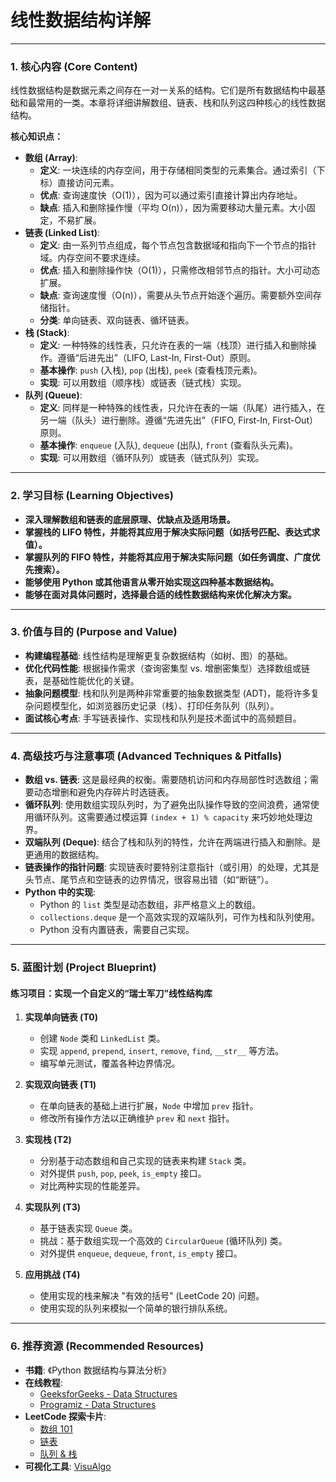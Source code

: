 # 线性数据结构详解

---

### 1. 核心内容 (Core Content)

线性数据结构是数据元素之间存在一对一关系的结构。它们是所有数据结构中最基础和最常用的一类。本章将详细讲解数组、链表、栈和队列这四种核心的线性数据结构。

**核心知识点：**
- **数组 (Array)**:
    - **定义**: 一块连续的内存空间，用于存储相同类型的元素集合。通过索引（下标）直接访问元素。
    - **优点**: 查询速度快（O(1)），因为可以通过索引直接计算出内存地址。
    - **缺点**: 插入和删除操作慢（平均 O(n)），因为需要移动大量元素。大小固定，不易扩展。
- **链表 (Linked List)**:
    - **定义**: 由一系列节点组成，每个节点包含数据域和指向下一个节点的指针域。内存空间不要求连续。
    - **优点**: 插入和删除操作快（O(1)），只需修改相邻节点的指针。大小可动态扩展。
    - **缺点**: 查询速度慢（O(n)），需要从头节点开始逐个遍历。需要额外空间存储指针。
    - **分类**: 单向链表、双向链表、循环链表。
- **栈 (Stack)**:
    - **定义**: 一种特殊的线性表，只允许在表的一端（栈顶）进行插入和删除操作。遵循“后进先出”（LIFO, Last-In, First-Out）原则。
    - **基本操作**: `push` (入栈), `pop` (出栈), `peek` (查看栈顶元素)。
    - **实现**: 可以用数组（顺序栈）或链表（链式栈）实现。
- **队列 (Queue)**:
    - **定义**: 同样是一种特殊的线性表，只允许在表的一端（队尾）进行插入，在另一端（队头）进行删除。遵循“先进先出”（FIFO, First-In, First-Out）原则。
    - **基本操作**: `enqueue` (入队), `dequeue` (出队), `front` (查看队头元素)。
    - **实现**: 可以用数组（循环队列）或链表（链式队列）实现。

---

### 2. 学习目标 (Learning Objectives)

- **深入理解数组和链表的底层原理、优缺点及适用场景。**
- **掌握栈的 LIFO 特性，并能将其应用于解决实际问题（如括号匹配、表达式求值）。**
- **掌握队列的 FIFO 特性，并能将其应用于解决实际问题（如任务调度、广度优先搜索）。**
- **能够使用 Python 或其他语言从零开始实现这四种基本数据结构。**
- **能够在面对具体问题时，选择最合适的线性数据结构来优化解决方案。**

---

### 3. 价值与目的 (Purpose and Value)

- **构建编程基础**: 线性结构是理解更复杂数据结构（如树、图）的基础。
- **优化代码性能**: 根据操作需求（查询密集型 vs. 增删密集型）选择数组或链表，是基础性能优化的关键。
- **抽象问题模型**: 栈和队列是两种非常重要的抽象数据类型 (ADT)，能将许多复杂问题模型化，如浏览器历史记录（栈）、打印任务队列（队列）。
- **面试核心考点**: 手写链表操作、实现栈和队列是技术面试中的高频题目。

---

### 4. 高级技巧与注意事项 (Advanced Techniques & Pitfalls)

- **数组 vs. 链表**: 这是最经典的权衡。需要随机访问和内存局部性时选数组；需要动态增删和避免内存碎片时选链表。
- **循环队列**: 使用数组实现队列时，为了避免出队操作导致的空间浪费，通常使用循环队列。这需要通过模运算 `(index + 1) % capacity` 来巧妙地处理边界。
- **双端队列 (Deque)**: 结合了栈和队列的特性，允许在两端进行插入和删除。是更通用的数据结构。
- **链表操作的指针问题**: 实现链表时要特别注意指针（或引用）的处理，尤其是头节点、尾节点和空链表的边界情况，很容易出错（如“断链”）。
- **Python 中的实现**:
    - Python 的 `list` 类型是动态数组，非严格意义上的数组。
    - `collections.deque` 是一个高效实现的双端队列，可作为栈和队列使用。
    - Python 没有内置链表，需要自己实现。

---

### 5. 蓝图计划 (Project Blueprint)

#### 练习项目：实现一个自定义的“瑞士军刀”线性结构库

1.  **实现单向链表 (T0)**
    -   创建 `Node` 类和 `LinkedList` 类。
    -   实现 `append`, `prepend`, `insert`, `remove`, `find`, `__str__` 等方法。
    -   编写单元测试，覆盖各种边界情况。

2.  **实现双向链表 (T1)**
    -   在单向链表的基础上进行扩展，`Node` 中增加 `prev` 指针。
    -   修改所有操作方法以正确维护 `prev` 和 `next` 指针。

3.  **实现栈 (T2)**
    -   分别基于动态数组和自己实现的链表来构建 `Stack` 类。
    -   对外提供 `push`, `pop`, `peek`, `is_empty` 接口。
    -   对比两种实现的性能差异。

4.  **实现队列 (T3)**
    -   基于链表实现 `Queue` 类。
    -   挑战：基于数组实现一个高效的 `CircularQueue` (循环队列) 类。
    -   对外提供 `enqueue`, `dequeue`, `front`, `is_empty` 接口。

5.  **应用挑战 (T4)**
    -   使用实现的栈来解决 "有效的括号" (LeetCode 20) 问题。
    -   使用实现的队列来模拟一个简单的银行排队系统。

---

### 6. 推荐资源 (Recommended Resources)

-   **书籍**: 《Python 数据结构与算法分析》
-   **在线教程**:
    -   [GeeksforGeeks - Data Structures](https://www.geeksforgeeks.org/data-structures/)
    -   [Programiz - Data Structures](https://www.programiz.com/dsa)
-   **LeetCode 探索卡片**:
    -   [数组 101](https://leetcode.com/explore/learn/card/fun-with-arrays/)
    -   [链表](https://leetcode.com/explore/learn/card/linked-list/)
    -   [队列 & 栈](https://leetcode.com/explore/learn/card/queue-stack/)
-   **可视化工具**: [VisuAlgo](https://visualgo.net/en)
